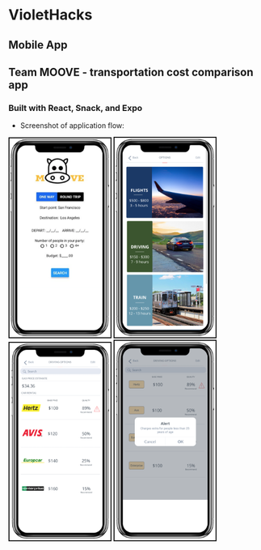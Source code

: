 # VioletHacks

## Mobile App
## Team MOOVE - transportation cost comparison app

### Built with React, Snack, and Expo

* Screenshot of application flow:
<img src="/assets/Screen%20Shot%202019-03-21%20at%204.32.11%20PM.png" width="200px" border="2px solid" />
<img src="/assets/Screen%20Shot%202019-03-21%20at%204.32.26%20PM.png" width="200px" border="2px solid" />
<img src="/assets/Screen%20Shot%202019-03-21%20at%204.33.06%20PM.png" width="200px" border="2px solid" />
<img src="/assets/Screen%20Shot%202019-03-21%20at%204.33.20%20PM.png" width="200px" border="2px solid" />

